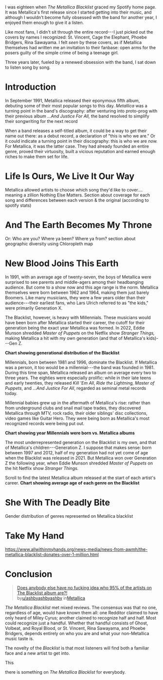 
I was eighteen when *The Metallica Blacklist* graced my Spotify home page. It was Metallica's first release since I started getting into their music, and although I wouldn't become fully obsessed with the band for another year, I enjoyed them enough to give it a listen. 

Like most fans, I didn't sit through the entire record---I just picked out the covers by names I recognized: St. Vincent, Cage the Elephant, Phoebe Bridgers, Rina Sawayama. I felt *seen* by these covers, as if Metallica themselves had written me an invitation to their fanbase: open arms for the posers guilty of the simple crime of being a teenage girl. 

Three years later, fueled by a renewed obsession with the band, I sat down to listen song by song.
# Introduction

In September  1991, Metallica released their eponymous fifth album, debuting some of their most popular songs to this day. *Metallica* was a turning point in the band's discography: after venturing into proto-prog with their previous album *...And Justice For All,* the band resolved to simplify their songwriting for the next record

When a band releases a self-titled album, it could be a way to get their name out there: as a debut record, a declaration of "this is who we are." Or it could indicate a turning point in their discography: this is who we are *now.* For Metallica, it was the latter case. They had already founded an entire genre, proved their virtuosity, built a vicious reputation and earned enough riches to make them set for life. 

# Life Is Ours, We Live It Our Way
Metallica allowed artists to choose which song they'd like to cover.... meaning a zillion Nothing Else Matters. Section about coverage for each song and differences between each version & the original (according to spotify stats)

# And The Earth Becomes My Throne
Or: Who are you? Where ya been? Where ya from?
section about geographic diversity
using Chloropleth map


# New Blood Joins This Earth
In 1991, with an average age of twenty-seven, the boys of Metallica were surprised to see parents and middle-agers among their headbanging audience. But come to a show now and this age range is the norm. Metallica themselves were born between 1962 and 1964, making them just barely Boomers. Like many musicians, they were a few years older than their audience---their earliest fans, who Lars Ulrich referred to as "the kids," were primarily Generation X.

The Blacklist, however, is heavy with Millennials. These musicians would have been born after Metallica started their career, the cutoff for their generation being the exact year Metallica was formed. In 2022, Eddie Munson shredded *Master of Puppets* on the Netflix show *Stranger Things,* making Metallica a hit with my own generation (and that of Metallica's kids)---Gen Z.

**Chart showing generational distribution of the Blacklist**

Millennials, born between 1981 and 1996, dominate the Blacklist. If Metallica was a person, it too would be a millennial---the band was founded in 1981. During this time span, Metallica released an album on average every two to three years. The eighties were especially prolific: while in their late teens and early twenties, they released *Kill 'Em All*, *Ride the Lightning,* *Master of Puppets*, and *...And Justice For All*, regarded as seminal metal records today.

Millennial babies grew up in the aftermath of Metallica's rise: rather than from underground clubs and snail mail tape trades, they discovered Metallica through MTV, rock radio, their older siblings' disc collections, video games like Guitar Hero. They were being born as Metallica's most recognized records were being put out.

**Chart showing year Millennials were born vs. Metallica albums**

The most underrepresented generation on the Blacklist is my own, and that of Metallica's children---Generation Z. I suppose that makes sense: born between 1997 and 2012, half of my generation had not yet come of age when the Blacklist was released in 2021. But Metallica won over Generation Z the following year, when Eddie Munson shredded *Master of Puppets* on the hit Netflix show *Stranger Things.*

Scroll to find the latest Metallica album released at the start of each artist's career. 
**Chart showing average age of each genre on the Blacklist**

# She With The Deadly Bite
Gender distribution of genres represented on Metallica blacklist

# Take My Hand
https://www.allwithinmyhands.org/news-media/news-from-awmh/the-metallica-blacklist-donates-over-1-million.html 

# Conclusion

> [Does anybody else have no fucking idea who 95% of the artists on The Blacklist album are?!](https://www.reddit.com/r/Metallica/comments/pdmr0t/does_anybody_else_have_no_fucking_idea_who_95_of/)  
> by[u/ashbyashbyashby](https://www.reddit.com/user/ashbyashbyashby/) in[Metallica](https://www.reddit.com/r/Metallica/)

*The Metallica Blacklist* met mixed reviews. The consensus was that no one, regardless of age, would have known them all: one Redditor claimed to have only heard of Miley Cyrus; another claimed to recognize half and half. Most could recognize just a handful. Whether that handful consists of Ghost, Volbeat, and Royal Blood, or St. Vincent, Rina Sawayama, and Phoebe Bridgers, depends entirely on who you are and what your non-Metallica music taste is.

The novelty of the *Blacklist* is that most listeners will find both a familiar face and a new artist to get into.

This 

there is something on *The Metallica Blacklist* for everybody. 

